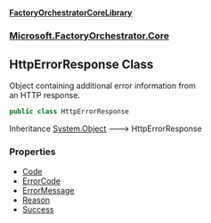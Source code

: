 #### [FactoryOrchestratorCoreLibrary](./FactoryOrchestratorCoreLibrary.md 'FactoryOrchestratorCoreLibrary')
### [Microsoft.FactoryOrchestrator.Core](./Microsoft-FactoryOrchestrator-Core.md 'Microsoft.FactoryOrchestrator.Core')
## HttpErrorResponse Class
Object containing additional error information from  
an HTTP response.  
```csharp
public class HttpErrorResponse
```
Inheritance [System.Object](https://docs.microsoft.com/en-us/dotnet/api/System.Object 'System.Object') &#129106; HttpErrorResponse  
### Properties
- [Code](./Microsoft-FactoryOrchestrator-Core-HttpErrorResponse-Code.md 'Microsoft.FactoryOrchestrator.Core.HttpErrorResponse.Code')
- [ErrorCode](./Microsoft-FactoryOrchestrator-Core-HttpErrorResponse-ErrorCode.md 'Microsoft.FactoryOrchestrator.Core.HttpErrorResponse.ErrorCode')
- [ErrorMessage](./Microsoft-FactoryOrchestrator-Core-HttpErrorResponse-ErrorMessage.md 'Microsoft.FactoryOrchestrator.Core.HttpErrorResponse.ErrorMessage')
- [Reason](./Microsoft-FactoryOrchestrator-Core-HttpErrorResponse-Reason.md 'Microsoft.FactoryOrchestrator.Core.HttpErrorResponse.Reason')
- [Success](./Microsoft-FactoryOrchestrator-Core-HttpErrorResponse-Success.md 'Microsoft.FactoryOrchestrator.Core.HttpErrorResponse.Success')
